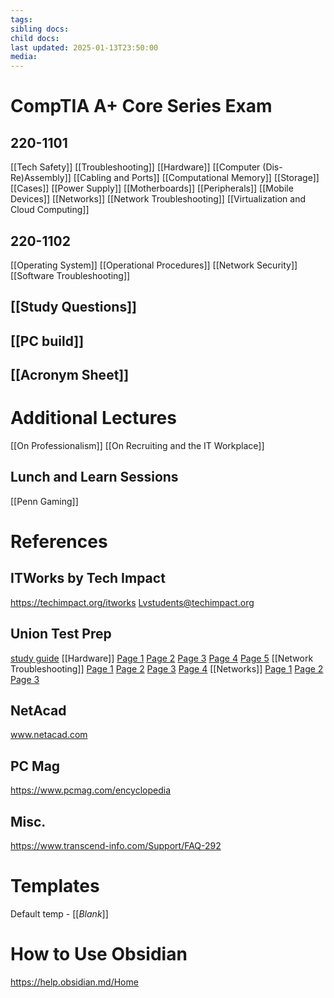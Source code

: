```yaml
---
tags: 
sibling docs: 
child docs: 
last updated: 2025-01-13T23:50:00
media:
---
```

# CompTIA A+ Core Series Exam
## 220-1101
[[Tech Safety]]
	[[Troubleshooting]]
[[Hardware]]
	[[Computer (Dis-Re)Assembly]]
	[[Cabling and Ports]]
	[[Computational Memory]]
	[[Storage]]
	[[Cases]]
	[[Power Supply]]
	[[Motherboards]]
	[[Peripherals]]
	[[Mobile Devices]]
[[Networks]]
	[[Network Troubleshooting]]
	[[Virtualization and Cloud Computing]]

## 220-1102
[[Operating System]]
[[Operational Procedures]]
[[Network Security]]
[[Software Troubleshooting]]

## [[Study Questions]]
## [[PC build]]

## [[Acronym Sheet]]

# Additional Lectures
[[On Professionalism]]
[[On Recruiting and the IT Workplace]]
## Lunch and Learn Sessions
[[Penn Gaming]]

# References
## ITWorks by Tech Impact
https://techimpact.org/itworks
Lvstudents@techimpact.org

## Union Test Prep
[study guide](https://uniontestprep.com/comptia-a-core-series-exam/study-guide)
[[Hardware]]
	[Page 1](https://uniontestprep.com/comptia-a-core-series-exam/study-guide/220-1101-hardware/pages/1)
	[Page 2](https://uniontestprep.com/comptia-a-core-series-exam/study-guide/220-1101-hardware/pages/2)
	[Page 3](https://uniontestprep.com/comptia-a-core-series-exam/study-guide/220-1101-hardware/pages/3)
	[Page 4](https://uniontestprep.com/comptia-a-core-series-exam/study-guide/220-1101-hardware/pages/4)
	[Page 5](https://uniontestprep.com/comptia-a-core-series-exam/study-guide/220-1101-hardware/pages/5)
[[Network Troubleshooting]]
	[Page 1](https://uniontestprep.com/comptia-a-core-series-exam/study-guide/220-1101-hardware-and-network-troubleshooting/pages/1)
	[Page 2](https://uniontestprep.com/comptia-a-core-series-exam/study-guide/220-1101-hardware-and-network-troubleshooting/pages/2)
	[Page 3](https://uniontestprep.com/comptia-a-core-series-exam/study-guide/220-1101-hardware-and-network-troubleshooting/pages/3)
	[Page 4](https://uniontestprep.com/comptia-a-core-series-exam/study-guide/220-1101-hardware-and-network-troubleshooting/pages/4)
[[Networks]]
	[Page 1](https://uniontestprep.com/comptia-a-core-series-exam/study-guide/220-1101-networking/pages/1)
	[Page 2](https://uniontestprep.com/comptia-a-core-series-exam/study-guide/220-1101-networking/pages/2)
	[Page 3](https://uniontestprep.com/comptia-a-core-series-exam/study-guide/220-1101-networking/pages/3)

## NetAcad
www.netacad.com

## PC Mag
https://www.pcmag.com/encyclopedia

## Misc.
https://www.transcend-info.com/Support/FAQ-292

# Templates
Default temp - [[_Blank_]]

# How to Use Obsidian
https://help.obsidian.md/Home
